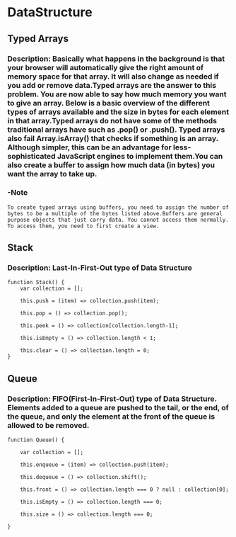 # DataStructure

## Typed Arrays
### Description: Basically what happens in the background is that your browser will automatically give the right amount of memory space for that array. It will also change as needed if you add or remove data.Typed arrays are the answer to this problem. You are now able to say how much memory you want to give an array. Below is a basic overview of the different types of arrays available and the size in bytes for each element in that array.Typed arrays do not have some of the methods traditional arrays have such as .pop() or .push(). Typed arrays also fail Array.isArray() that checks if something is an array. Although simpler, this can be an advantage for less-sophisticated JavaScript engines to implement them.You can also create a buffer to assign how much data (in bytes) you want the array to take up.

### -Note
    To create typed arrays using buffers, you need to assign the number of bytes to be a multiple of the bytes listed above.Buffers are general purpose objects that just carry data. You cannot access them normally. To access them, you need to first create a view.


## Stack
### Description: Last-In-First-Out type of Data Structure

    function Stack() {
        var collection = [];

        this.push = (item) => collection.push(item);

        this.pop = () => collection.pop();

        this.peek = () => collection[collection.length-1];

        this.isEmpty = () => collection.length < 1;

        this.clear = () => collection.length = 0;        
    }


## Queue
### Description: FIFO(First-In-First-Out) type of Data Structure. Elements added to a queue are pushed to the tail, or the end, of the queue, and only the element at the front of the queue is allowed to be removed.

    function Queue() {

        var collection = [];

        this.enqueue = (item) => collection.push(item);

        this.dequeue = () => collection.shift();

        this.front = () => collection.length === 0 ? null : collection[0];

        this.isEmpty = () => collection.length === 0;

        this.size = () => collection.length === 0;

    }

    